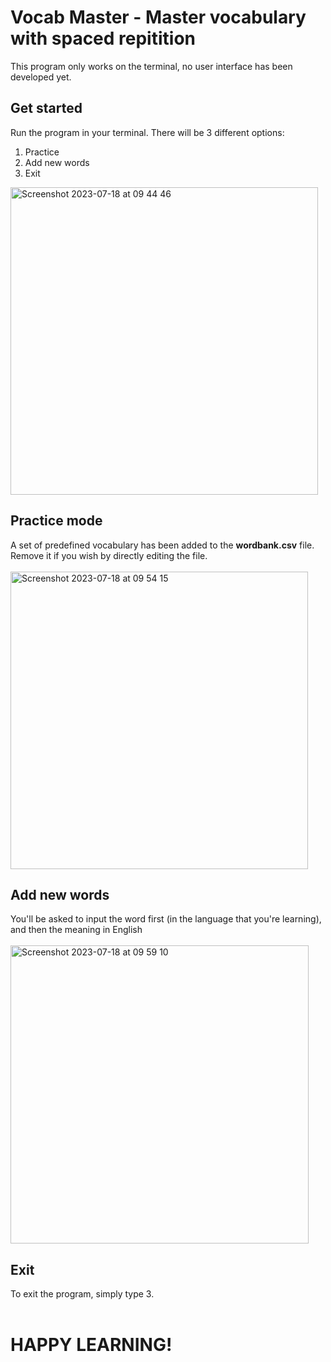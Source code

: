 # Vocab Master - Master vocabulary with spaced repitition
This program only works on the terminal, no user interface has been developed yet.

<h2>Get started</h2>

Run the program in your terminal. There will be 3 different options: <br>
<ol>
        <li>Practice</li>
        <li>Add new words</li>
        <li>Exit</li>
</ol>
<img width="492" alt="Screenshot 2023-07-18 at 09 44 46" src="https://github.com/phuchuypy/Vocab-Master/assets/67591291/abebcb19-470b-40e2-9b6e-dd642c16fc4c">

<h2>Practice mode</h2>
A set of predefined vocabulary has been added to the <b>wordbank.csv</b> file. Remove it if you wish by directly editing the file.
<br>
<br>
<img width="476" alt="Screenshot 2023-07-18 at 09 54 15" src="https://github.com/phuchuypy/Vocab-Master/assets/67591291/1d9a0a40-97e6-42ad-9634-b86919a9a52e">

<h2>Add new words</h2>
You'll be asked to input the word first (in the language that you're learning), and then the meaning in English
<br>
<br>
<img width="477" alt="Screenshot 2023-07-18 at 09 59 10" src="https://github.com/phuchuypy/Vocab-Master/assets/67591291/ad100ade-f342-4590-9224-9cf0502f647e">

<h2>Exit</h2>
To exit the program, simply type 3.
<br>
<br>
<h1>HAPPY LEARNING!</h1>
